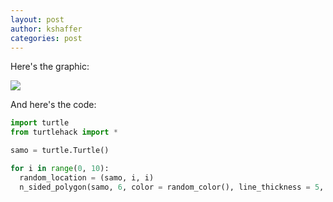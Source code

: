 ```yaml
---
layout: post
author: kshaffer
categories: post
---
```


Here's the graphic: 

![](http://i.imgur.com/C3ofI79.png)

And here's the code:

```python
import turtle
from turtlehack import *

samo = turtle.Turtle()

for i in range(0, 10):
  random_location = (samo, i, i)
  n_sided_polygon(samo, 6, color = random_color(), line_thickness = 5, line_length = 80)
```
